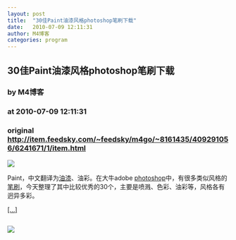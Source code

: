 ```yaml
---
layout: post
title:  "30佳Paint油漆风格photoshop笔刷下载"
date:   2010-07-09 12:11:31
author: M4博客
categories: program
---
```


## 30佳Paint油漆风格photoshop笔刷下载
### by M4博客
### at 2010-07-09 12:11:31
### original <http://item.feedsky.com/~feedsky/m4go/~8161435/409291056/6241671/1/item.html>

<p><img src="http://m4png.m4go.com/usr/uploads/2010/07/09/1-finger-paints-brush.jpg"></p><p>Paint，中文翻译为<a href="http://www.m4go.com/tag/%E6%B2%B9%E6%BC%86/" title="油漆">油漆</a>、油彩。在大牛adobe <a href="http://www.m4go.com/tag/photoshop/" title="photoshop">photoshop</a>中，有很多类似风格的<a href="http://www.m4go.com/tag/%E7%AC%94%E5%88%B7/" title="笔刷">笔刷</a>，今天整理了其中比较优秀的30个，主要是喷溅、色彩、油彩等，风格各有迥异多彩。</p><p><a href="http://www.m4go.com/31-Sets-of-Free-Photoshop-Paint-Brushes/" title="30佳Paint油漆风格photoshop笔刷下载">[...]</a></p><img src="http://www1.feedsky.com/t1/409291056/m4go/feedsky/s.gif?r=http://item.feedsky.com/~feedsky/m4go/~8161435/409291056/6241671/1/item.html" border="0" height="0" width="0"><p><a href="http://www1.feedsky.com/r/l/feedsky/m4go/409291056/art01.html"><img border="0" ismap src="http://www1.feedsky.com/r/i/feedsky/m4go/409291056/art01.gif"></a></p>